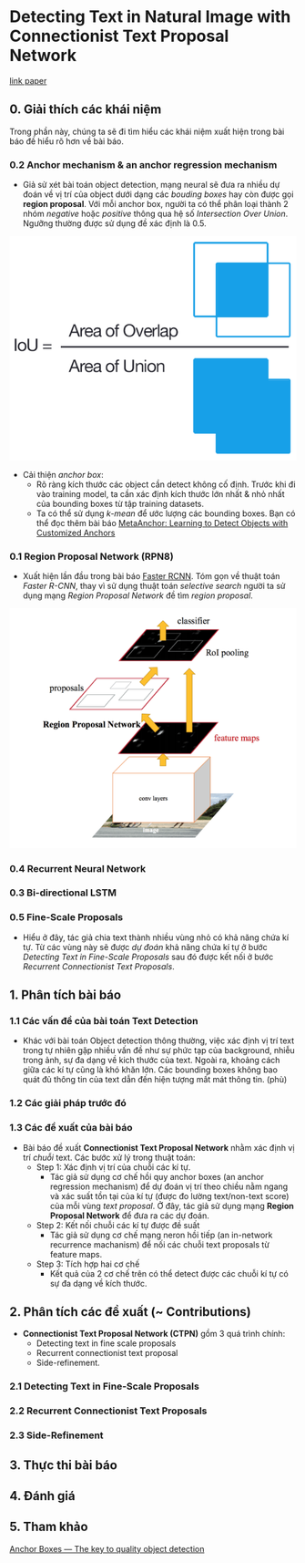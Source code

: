 # Detecting Text in Natural Image with Connectionist Text Proposal Network
[link paper](https://arxiv.org/pdf/1609.03605v1.pdf)


## 0. Giải thích các khái niệm 
Trong phần này, chúng ta sẽ đi tìm hiểu các khái niệm xuất hiện trong bài báo đề hiểu rõ hơn về bài báo.

### 0.2 Anchor mechanism & an anchor regression mechanism
+  Giả sử xét bài toán object detection, mạng neural sẽ đưa ra nhiều dự đoán về vị trí của object dưới dạng các *bouding boxes* hay còn được gọi **region proposal**. Với mỗi anchor box, người ta có thể phân loại thành 2 nhóm *negative* hoặc *positive* thông qua hệ số *Intersection Over Union*. Ngưỡng thường được sử dụng đề xác định là 0.5.

![IoU](figures/iou_equation.png)

+ Cải thiện *anchor box*:
    - Rõ ràng kích thước các object cần detect không cố định. Trước khi đi vào training model, ta cần xác định kích thước lớn nhất & nhỏ nhất của bounding boxes từ tập training datasets.
    - Ta có thể sử dụng *k-mean* để ước lượng các bounding boxes. Bạn có thể đọc thêm bài báo [MetaAnchor: Learning to Detect Objects with Customized Anchors](https://arxiv.org/pdf/1807.00980.pdf) 

### 0.1 Region Proposal Network (RPN8)
+ Xuất hiện lần đầu trong bài báo [Faster RCNN](https://arxiv.org/abs/1506.01497). Tóm gọn về thuật toán *Faster R-CNN*, thay vì sử dụng thuật toán *selective search* người ta sử dụng mạng *Region Proposal Network* đề tìm *region proposal*. 

![Faster R-CNN](figures/faster-rcnn.png)

### 0.4 Recurrent Neural Network 

### 0.3 Bi-directional LSTM 

### 0.5 Fine-Scale Proposals
+ Hiểu ở đây, tác giả chia text thành nhiều vùng nhỏ có khả năng chứa kí tự. Từ các vùng này sẽ được *dự đoán* khả năng chứa kí tự ở bước *Detecting Text in Fine-Scale Proposals* sau đó được kết nối ở bước *Recurrent Connectionist Text Proposals*.



## 1. Phân tích bài báo

### 1.1 Các vấn đề của bài toán Text Detection 
+ Khác với bài toán Object detection thông thường, việc xác định vị trí text trong tự nhiên gặp nhiều vấn đề như sự phức tạp của background, nhiễu trong ảnh, sự đa dạng về kich thước của text. Ngoài ra, khoảng cách giữa các kí tự cũng là khó khăn lớn. Các bounding boxes không bao quát đủ thông tin của text dẫn đến hiện tượng mất mát thông tin. (phù)

### 1.2 Các giải pháp trước đó 

### 1.3 Các đề xuất của bài báo

+ Bài báo đề xuất **Connectionist Text Proposal Network** nhằm xác định vị trí *chuỗi* text. Các bước xử lý trong thuật toán:
    - Step 1: Xác định vị trí của chuỗi các kí tự. 
        - Tác giả sử dụng cơ chế hồi quy anchor boxes (an anchor regression mechanism) để dự đoán vị trí theo chiều nằm ngang và xác suất tồn tại của kí tự (được đo lường text/non-text score) của mỗi vùng *text proposal*.  Ở đây, tác giả sử dụng mạng **Region Proposal Network** để đưa ra các dự đoán.
    - Step 2: Kết nối chuỗi các kí tự được đề suất
        - Tác giả sử dụng cơ chế mạng neron hồi tiếp (an in-network recurrence machanism) để nối các chuỗi text proposals từ feature maps.
    - Step 3: Tích hợp hai cơ chế 
        - Kết quả của 2 cơ chế trên có thể detect được các chuỗi kí tự có sự đa dạng về kích thước. 

## 2. Phân tích các đề xuất (~ Contributions)

+ **Connectionist Text Proposal Network (CTPN)** gồm 3 quá trình chính:
    - Detecting text in fine scale proposals 
    - Recurrent connectionist text proposal 
    - Side-refinement.

### 2.1 Detecting Text in Fine-Scale Proposals 

### 2.2 Recurrent Connectionist Text Proposals

### 2.3 Side-Refinement

## 3. Thực thi bài báo 


## 4. Đánh giá 


## 5. Tham khảo 

[Anchor Boxes — The key to quality object detection](https://medium.com/@andersasac/anchor-boxes-the-key-to-quality-object-detection-ddf9d612d4f9)

